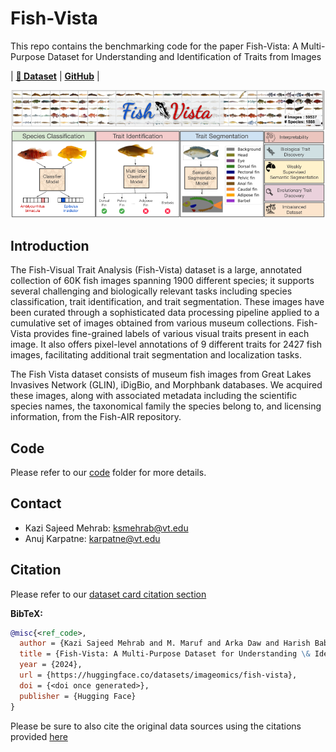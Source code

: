 # Fish-Vista
This repo contains the benchmarking code for the paper Fish-Vista: A Multi-Purpose Dataset for Understanding and Identification of Traits from Images

| [**🤗 Dataset**](https://huggingface.co/datasets/imageomics/fish-vista) | [**GitHub**](https://github.com/sajeedmehrab/Fish-Vista/tree/main) |

![Alt text](FishVista.png)

## Introduction
The Fish-Visual Trait Analysis (Fish-Vista) dataset is a large, annotated collection of 60K fish images spanning 1900 different species; it supports several challenging and biologically relevant tasks including species classification, trait identification, and trait segmentation. These images have been curated through a sophisticated data processing pipeline applied to a cumulative set of images obtained from various museum collections. Fish-Vista provides fine-grained labels of various visual traits present in each image. It also offers pixel-level annotations of 9 different traits for 2427 fish images, facilitating additional trait segmentation and localization tasks.

The Fish Vista dataset consists of museum fish images from Great Lakes Invasives Network (GLIN), iDigBio, and Morphbank databases. We acquired these images, along with associated metadata including the scientific species names, the taxonomical family the species belong to, and licensing information, from the Fish-AIR repository.

## Code
Please refer to our [code](code)
 folder for more details.

## Contact
- Kazi Sajeed Mehrab: ksmehrab@vt.edu
- Anuj Karpatne: karpatne@vt.edu

## Citation
Please refer to our [dataset card citation section](https://huggingface.co/datasets/imageomics/fish-vista#citation)

**BibTeX:**
```bibtex
@misc{<ref_code>,
  author = {Kazi Sajeed Mehrab and M. Maruf and Arka Daw and Harish Babu Manogaran and Abhilash Neog and Mridul Khurana and Bahadir Altintas and Yasin Bakış and Elizabeth G Campolongo and Matthew J Thompson and Xiaojun Wang and Hilmar Lapp and Wei-Lun Chao and Paula M. Mabee and Henry L. Bart Jr. and Wasila Dahdul and Anuj Karpatne},
  title = {Fish-Vista: A Multi-Purpose Dataset for Understanding \& Identification of Traits from Images},
  year = {2024},
  url = {https://huggingface.co/datasets/imageomics/fish-vista},
  doi = {<doi once generated>},
  publisher = {Hugging Face}
}

```
Please be sure to also cite the original data sources using the citations provided [here](https://huggingface.co/datasets/imageomics/fish-vista/blob/main/metadata/data-bib.bib)
